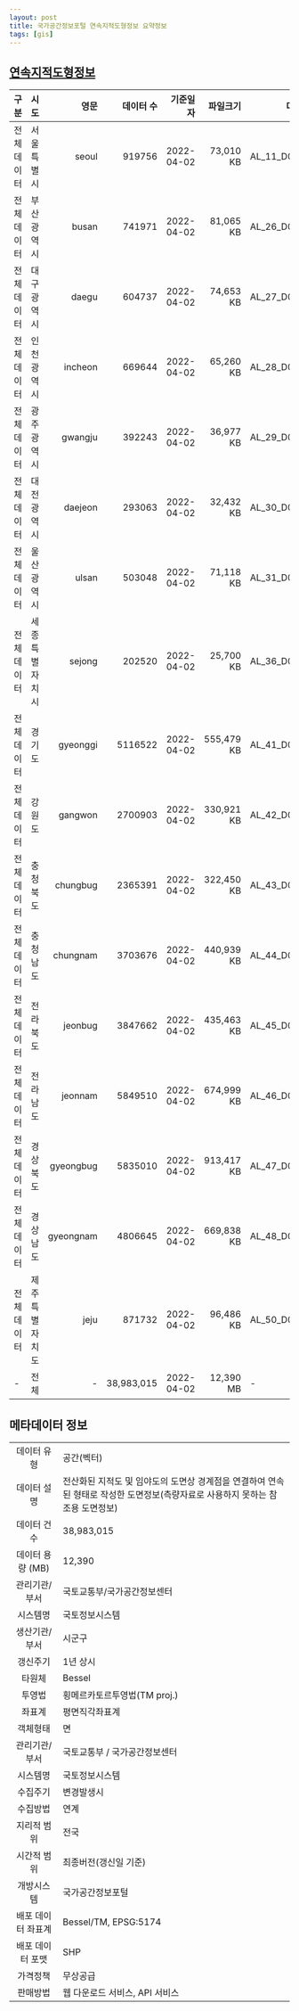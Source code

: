 ```yaml
---
layout: post
title: 국가공간정보포털 연속지적도형정보 요약정보
tags: [gis]
---
```


## [연속지적도형정보](http://openapi.nsdi.go.kr/nsdi/eios/ServiceDetail.do?svcSe=F&svcId=F002)

|  구분   |   시도    |  영문 | 데이터 수   |    기준일자    |    파일크기    | 다운로드 |
|-------|:---------:|----------:|---------:|------------:|------------:|------|
| 전체데이터 |  서울특별시    | seoul     |  919756 | 2022-04-02 | 73,010 KB  | AL_11_D002_20220402  |
| 전체데이터 |  부산광역시    | busan     |  741971 | 2022-04-02 | 81,065 KB  | AL_26_D002_20220402  |
| 전체데이터 |  대구광역시    | daegu     |  604737 | 2022-04-02 | 74,653 KB  | AL_27_D002_20220402  |
| 전체데이터 |  인천광역시    | incheon   |  669644 | 2022-04-02 | 65,260 KB  | AL_28_D002_20220402  |
| 전체데이터 |  광주광역시    | gwangju   |  392243 | 2022-04-02 | 36,977 KB  | AL_29_D002_20220402  |
| 전체데이터 |  대전광역시    | daejeon   |  293063 | 2022-04-02 | 32,432 KB  | AL_30_D002_20220402  |
| 전체데이터 |  울산광역시    | ulsan     |  503048 | 2022-04-02 | 71,118 KB  | AL_31_D002_20220402  |
| 전체데이터 | 세종특별자치시 | sejong    |  202520 | 2022-04-02 | 25,700 KB  | AL_36_D002_20220402  |
| 전체데이터 |   경기도       | gyeonggi  | 5116522 | 2022-04-02 | 555,479 KB | AL_41_D002_20220402  |
| 전체데이터 |   강원도       | gangwon   | 2700903 | 2022-04-02 | 330,921 KB | AL_42_D002_20220402  |
| 전체데이터 |  충청북도      | chungbug  | 2365391 | 2022-04-02 | 322,450 KB | AL_43_D002_20220402  |
| 전체데이터 |  충청남도      | chungnam  | 3703676 | 2022-04-02 | 440,939 KB | AL_44_D002_20220402  |
| 전체데이터 |  전라북도      | jeonbug   | 3847662 | 2022-04-02 | 435,463 KB | AL_45_D002_20220402  |
| 전체데이터 |  전라남도      | jeonnam   | 5849510 | 2022-04-02 | 674,999 KB | AL_46_D002_20220402  |
| 전체데이터 |  경상북도      | gyeongbug | 5835010 | 2022-04-02 | 913,417 KB | AL_47_D002_20220402  |
| 전체데이터 |  경상남도      | gyeongnam | 4806645 | 2022-04-02 | 669,838 KB | AL_48_D002_20220402  |
| 전체데이터 | 제주특별자치도 | jeju      |  871732 | 2022-04-02 | 96,486 KB  | AL_50_D002_20220402  |
| - | 전체 | - | 38,983,015 | 2022-04-02 | 12,390 MB | -|

## 메타데이터 정보

|||
|:------:|---|
|데이터 유형|공간(벡터)|
|데이터 설명|전산화된 지적도 및 임야도의 도면상 경계점을 연결하여 연속된 형태로 작성한 도면정보(측량자료로 사용하지 못하는 참조용 도면정보)|
|데이터 건수|38,983,015|
|데이터 용량 (MB)|12,390|
|관리기관/부서|국토교통부/국가공간정보센터|
|시스템명|국토정보시스템|
|생산기관/부서|시군구|
|갱신주기|1년 상시|
|타원체|Bessel|
|투영법|횡메르카토르투영법(TM proj.)|
|좌표계|평면직각좌표계|
|객체형태|면|
|관리기관/부서|국토교통부 / 국가공간정보센터|
|시스템명|국토정보시스템|
|수집주기|변경발생시|
|수집방법|연계|
|지리적 범위|전국|
|시간적 범위|최종버전(갱신일 기준)|
|개방시스템|국가공간정보포털|
|배포 데이터 좌표계|Bessel/TM, EPSG:5174|
|배포 데이터 포맷|SHP|
|가격정책|무상공급|
|판매방법|웹 다운로드 서비스, API 서비스|
